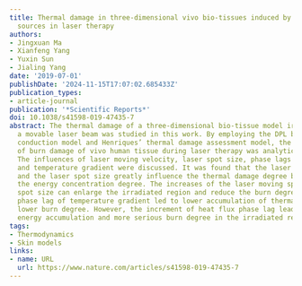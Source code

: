 ```yaml
---
title: Thermal damage in three-dimensional vivo bio-tissues induced by moving heat
  sources in laser therapy
authors:
- Jingxuan Ma
- Xianfeng Yang
- Yuxin Sun
- Jialing Yang
date: '2019-07-01'
publishDate: '2024-11-15T17:07:02.685433Z'
publication_types:
- article-journal
publication: '*Scientific Reports*'
doi: 10.1038/s41598-019-47435-7
abstract: The thermal damage of a three-dimensional bio-tissue model irradiated by
  a movable laser beam was studied in this work. By employing the DPL biological heat
  conduction model and Henriques’ thermal damage assessment model, the distribution
  of burn damage of vivo human tissue during laser therapy was analytically obtained.
  The influences of laser moving velocity, laser spot size, phase lags of heat flux
  and temperature gradient were discussed. It was found that the laser moving speed
  and the laser spot size greatly influence the thermal damage degree by affecting
  the energy concentration degree. The increases of the laser moving speed and laser
  spot size can enlarge the irradiated region and reduce the burn degree. A greater
  phase lag of temperature gradient led to lower accumulation of thermal energy and
  lower burn degree. However, the increment of heat flux phase lag leads to the thermal
  energy accumulation and more serious burn degree in the irradiated region.
tags:
- Thermodynamics
- Skin models
links:
- name: URL
  url: https://www.nature.com/articles/s41598-019-47435-7
---
```

